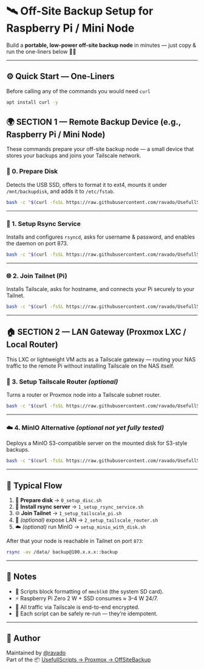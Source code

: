 # 🛰️ Off-Site Backup Setup for Raspberry Pi / Mini Node

Build a **portable, low-power off-site backup node** in minutes — just copy & run the one-liners below 🧑‍💻

---

## ⚙️ Quick Start — One-Liners

Before calling any of the commands you would need `curl`

```bash
apt install curl -y
```

## 🌍 SECTION 1 — Remote Backup Device (e.g., Raspberry Pi / Mini Node)

These commands prepare your off-site backup node — a small device that stores your backups and joins your Tailscale network.


### 🧹 0. Prepare Disk

Detects the USB SSD, offers to format it to ext4, mounts it under `/mnt/backupdisk`, and adds it to `/etc/fstab`.

```bash
bash -c "$(curl -fsSL https://raw.githubusercontent.com/ravado/UsefullScripts/main/Proxmox/OffSiteBackup/0_setup_disc.sh)"
```

---

### 🔄 1. Setup Rsync Service

Installs and configures `rsyncd`, asks for username & password, and enables the daemon on port 873.

```bash
bash -c "$(curl -fsSL https://raw.githubusercontent.com/ravado/UsefullScripts/main/Proxmox/OffSiteBackup/1_setup_rsync_service.sh)"
```

---

### 🌐 2. Join Tailnet (Pi)

Installs Tailscale, asks for hostname, and connects your Pi securely to your Tailnet.

```bash
bash -c "$(curl -fsSL https://raw.githubusercontent.com/ravado/UsefullScripts/main/Proxmox/OffSiteBackup/2_setup_tailscale_pi.sh)"
```

---

## 🏠 SECTION 2 — LAN Gateway (Proxmox LXC / Local Router)

This LXC or lightweight VM acts as a Tailscale gateway — routing your NAS traffic to the remote Pi without installing Tailscale on the NAS itself.

### 🛜 3. Setup Tailscale Router *(optional)*

Turns a router or Proxmox node into a Tailscale subnet router.

```bash
bash -c "$(curl -fsSL https://raw.githubusercontent.com/ravado/UsefullScripts/main/Proxmox/OffSiteBackup/3_setup_tailscale_router.sh)"
```

---

### ☁️ 4. MinIO Alternative *(optional not yet fully tested)*

Deploys a MinIO S3-compatible server on the mounted disk for S3-style backups.

```bash
bash -c "$(curl -fsSL https://raw.githubusercontent.com/ravado/UsefullScripts/main/Proxmox/OffSiteBackup/setup_minio_with_disk.sh)"
```

---

## 🧩 Typical Flow

1. 🧹 **Prepare disk** → `0_setup_disc.sh`
2. 🔄 **Install rsync server** → `1_setup_rsync_service.sh`
3. 🌐 **Join Tailnet** → `1_setup_tailscale_pi.sh`
4. 🛜 *(optional)* expose LAN → `2_setup_tailscale_router.sh`
5. ☁️ *(optional)* run MinIO → `setup_minio_with_disk.sh`

After that your node is reachable in Tailnet on port `873`:

```bash
rsync -av /data/ backup@100.x.x.x::backup
```

---

## 🧠 Notes

- 🧯 Scripts block formatting of `mmcblk0` (the system SD card).
- ⚡ Raspberry Pi Zero 2 W + SSD consumes ≈ 3–4 W 24/7.
- 🔐 All traffic via Tailscale is end-to-end encrypted.
- 🔁 Each script can be safely re-run — they’re idempotent.

---

## 🧡 Author

Maintained by [@ravado](https://github.com/ravado)\
Part of the 📦 [UsefullScripts → Proxmox → OffSiteBackup](https://github.com/ravado/UsefullScripts/tree/main/Proxmox/OffSiteBackup)